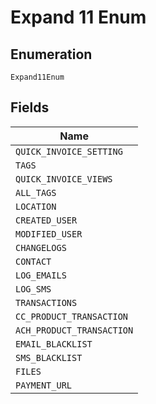 
# Expand 11 Enum

## Enumeration

`Expand11Enum`

## Fields

| Name |
|  --- |
| `QUICK_INVOICE_SETTING` |
| `TAGS` |
| `QUICK_INVOICE_VIEWS` |
| `ALL_TAGS` |
| `LOCATION` |
| `CREATED_USER` |
| `MODIFIED_USER` |
| `CHANGELOGS` |
| `CONTACT` |
| `LOG_EMAILS` |
| `LOG_SMS` |
| `TRANSACTIONS` |
| `CC_PRODUCT_TRANSACTION` |
| `ACH_PRODUCT_TRANSACTION` |
| `EMAIL_BLACKLIST` |
| `SMS_BLACKLIST` |
| `FILES` |
| `PAYMENT_URL` |

